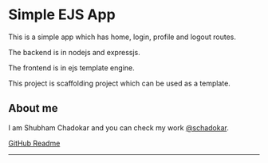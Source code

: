 # Simple EJS App

This is a simple app which has home, login, profile and logout routes.

The backend is in nodejs and expressjs.

The frontend is in ejs template engine.

This project is scaffolding project which can be used as a template.

## About me

I am Shubham Chadokar and you can check my work [@schadokar](https://schadokar.dev).

[GitHub Readme](https://github.com/schadokar)

---
